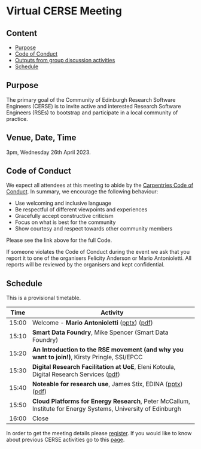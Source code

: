 # Virtual CERSE Meeting

## Content
* [Purpose](#purpose)
* [Code of Conduct](#code-of-conduct)
* [Outputs from group discussion activities](#outputs-from-group-discussion-activities)
* [Schedule](#schedule)


## Purpose

The primary goal of the Community of Edinburgh Research Software Engineers (CERSE) is to invite active and interested Research Software Engineers (RSEs) to bootstrap and participate in a local community of practice.

## Venue, Date, Time

3pm, Wednesday 26th April 2023.

## Code of Conduct

We expect all attendees at this meeting to abide by the [Carpentries Code of Conduct](https://docs.carpentries.org/topic_folders/policies/code-of-conduct.html). In summary, we encourage the following behaviour:

* Use welcoming and inclusive language
* Be respectful of different viewpoints and experiences
* Gracefully accept constructive criticism
* Focus on what is best for the community
* Show courtesy and respect towards other community members

Please see the link above for the full Code.

If someone violates the Code of Conduct during the event we ask that you report it to one of the organisers Felicity Anderson or Mario Antonioletti. All reports will be reviewed by the organisers and kept confidential.  

## Schedule

This is a provisional timetable. 

|Time  | Activity      |
|------| ------|
|15:00 | Welcome - **Mario Antonioletti** ([pptx](Slides/CERSE8.pptx)) ([pdf](Slides/CERSE8.pdf)) |
|15:10 | **Smart Data Foundry**,  Mike Spencer (Smart Data Foundry) |
|15:20 | **An Introduction to the RSE movement (and why you want to join!)**, Kirsty Pringle, SSI/EPCC |
|15:30 | **Digital Research Facilitation at UoE**, Eleni Kotoula, Digital Research Services ([pdf](Slides/DRS-CERSE-April2023.pdf)) |
|15:40 | **Noteable for research use**, James Stix,  EDINA ([pptx](Slides/Noteable-Presentation-Research-April-2023.pptx)) ([pdf](Slides/Noteable-Presentation-Research-April-2023.pdf)) |
|15:50 | **Cloud Platforms for Energy Research**, Peter McCallum, Institute for Energy Systems, University of Edinburgh |
|16:00 | Close |

In order to get the meeting details please [register](https://www.eventbrite.co.uk/e/cerse-2604-virtual-meeting-tickets-619053584937). If you would like to know about previous CERSE activities go to this [page](https://cerse.github.io/).


